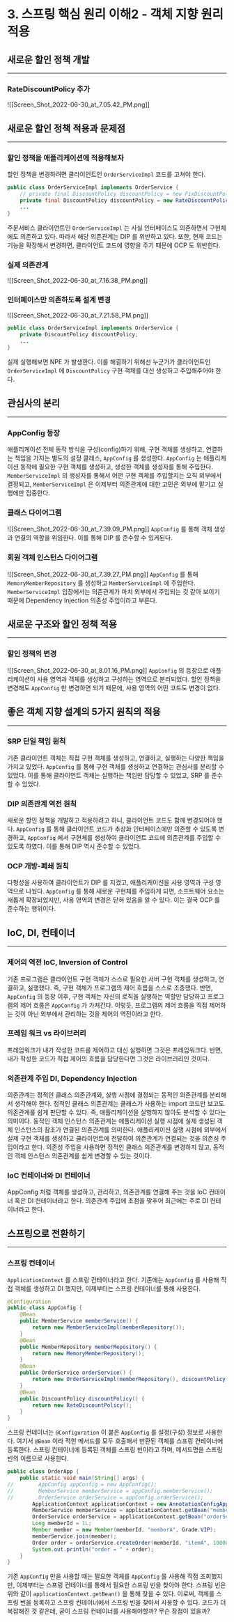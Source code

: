 # 3. 스프링 핵심 원리 이해2 - 객체 지향 원리 적용

## 새로운 할인 정책 개발
---
### RateDiscountPolicy 추가
![[Screen_Shot_2022-06-30_at_7.05.42_PM.png]]

## 새로운 할인 정책 적용과 문제점
---
### 할인 정책을 애플리케이션에 적용해보자
할인 정책을 변경하려면 클라이언트인 `OrderServiceImpl` 코드를 고쳐야 한다.
```java
public class OrderServiceImpl implements OrderService {
    // private final DiscountPolicy discountPolicy = new FixDiscountPolicy();
    private final DiscountPolicy discountPolicy = new RateDiscountPolicy();
    ...
}
```
주문서비스 클라이언트인 `OrderServiceImpl` 는 사실 인터페이스도 의존하면서 구현체에도 의존하고 있다. 따라서 해당 의존관계는 DIP 를 위반하고 있다.
또한, 현재 코드는 기능을 확장해서 변경하면, 클라이언트 코드에 영향을 주기 때문에 OCP 도 위반한다.

### 실제 의존관계
![[Screen_Shot_2022-06-30_at_7.16.38_PM.png]]

### 인터페이스만 의존하도록 설계 변경
![[Screen_Shot_2022-06-30_at_7.21.58_PM.png]]
```java
public class OrderServiceImpl implements OrderService {
    private DiscountPolicy discountPolicy;
    ...
}
```
실제 실행해보면 NPE 가 발생한다. 이를 해결하기 위해선 누군가가 클라이언트인 `OrderServiceImpl` 에 `DiscountPolicy` 구현 객체를 대신 생성하고 주입해주어야 한다.

## 관심사의 분리
---
### AppConfig 등장
애플리케이션 전체 동작 방식을 구성(config)하기 위해, 구현 객체를 생성하고, 연결하는 책임을 가지는 별도의 설정 클래스, `AppConfig` 를 생성한다. `AppConfig` 는 애플리케이션 동작에 필요한 구현 객체를 생성하고, 생성한 객체를 생성자를 통해 주입한다.
`MemberServiceImpl` 의 생성자를 통해서 어떤 구현 객체를 주입할지는 오직 외부에서 결정되고, `MemberServiceImpl` 은 이제부터 의존관계에 대한 고민은 외부에 맡기고 실행에만 집중한다.

### 클래스 다이어그램
![[Screen_Shot_2022-06-30_at_7.39.09_PM.png]]
`AppConfig` 를 통해 객체 생성과 연결의 역할을 위임한다. 이를 통해 DIP 를 준수할 수 있게된다.

### 회원 객체 인스턴스 다이어그램
![[Screen_Shot_2022-06-30_at_7.39.27_PM.png]]
`AppConfig` 를 통해 `MemoryMemberRepository` 를 생성하고 `MemberServiceImpl` 에 주입한다. `MemberServiceImpl` 입장에서는 의존관계가 마치 외부에서 주입되는 것 같아 보이기 때문에 Dependency Injection 의존성 주입이라고 부른다.

## 새로운 구조와 할인 정책 적용
---
### 할인 정책의 변경
![[Screen_Shot_2022-06-30_at_8.01.16_PM.png]]
`AppConfig` 의 등장으로 애플리케이션이 사용 영역과 객체를 생성하고 구성하는 영역으로 분리되었다.
할인 정책을 변경해도 `AppConfig` 만 변경하면 되기 때문에, 사용 영역의 어떤 코드도 변경이 없다.

## 좋은 객체 지향 설계의 5가지 원칙의 적용
---
### SRP 단일 책임 원칙
기존 클라이언트 객체는 직접 구현 객체를 생성하고, 연결하고, 실행하는 다양한 책임을 가지고 있었다.
`AppConfig` 를 통해 구현 객체를 생성하고 연결하는 관심사를 분리할 수 있었다.
이를 통해 클라이언트 객체는 실행하는 책임만 담당할 수 있었고, SRP 를 준수할 수 있었다.

### DIP 의존관계 역전 원칙
새로운 할인 정책을 개발하고 적용하려고 하니, 클라이언트 코드도 함께 변경되어야 했다.
`AppConfig` 를 통해 클라이언트 코드가 추상화 인터페이스에만 의존할 수 있도록 변경하고, `AppConfig` 에서 구현체를 생성하여 클라이언트 코드에 의존관계를 주입할 수 있도록 하였다.
이를 통해 DIP 역시 준수할 수 있었다.

### OCP 개방-폐쇄 원칙
다형성을 사용하여 클라이언트가 DIP 를 지켰고, 애플리케이션을 사용 영역과 구성 영역으로 나눴다.
`AppConfig` 를 통해 새로운 구현체를 주입하게 되면, 소프트웨어 요소는 새롭게 확장되었지만, 사용 영역의 변경은 닫혀 있음을 알 수 있다. 이는 결국 OCP 를 준수하는 행위이다.

## IoC, DI, 컨테이너
---
### 제어의 역전 IoC, Inversion of Control
기존 프로그램은 클라이언트 구현 객체가 스스로 필요한 서버 구현 객체를 생성하고, 연결하고, 실행했다.
즉, 구현 객체가 프로그램의 제어 흐름을 스스로 조종했다.
반면, `AppConfig` 의 등장 이후, 구현 객체는 자신의 로직을 실행하는 역할만 담당하고 프로그램의 제어 흐름은 `AppConfig` 가 가져간다.
이렇듯, 프로그램의 제어 흐름을 직접 제어하는 것이 아닌 외부에서 관리하는 것을 제어의 역전이라고 한다.

### 프레임 워크 vs 라이브러리
프레임워크가 내가 작성한 코드를 제어하고 대신 실행하면 그것은 프레임워크다.
반면, 내가 작성한 코드가 직접 제어의 흐름을 담당한다면 그것은 라이브러리인 것이다.

### 의존관계 주입 DI, Dependency Injection
의존관계는 정적인 클래스 의존관계와, 실행 시점에 결정되는 동적인 의존관계를 분리해서 생각해야 한다.
정적인 클래스 의존관계는 클래스가 사용하는 import 코드만 보고도 의존관계를 쉽게 판단할 수 있다.
즉, 애플리케이션을 실행하지 않아도 분석할 수 있다는 의미이다.
동적인 객체 인스턴스 의존관계는 애플리케이션 실행 시점에 실제 생성된 객체 인스턴스의 참조가 연결된 의존관계를 의미한다.
애플리케이션 실행 시점에 외부에서 실제 구현 객체를 생성하고 클라이언트에 전달하여 의존관계가 연결되는 것을 의존성 주입이라고 한다.
의존성 주입을 사용하면 정적인 클래스 의존관계를 변경하지 않고, 동적인 객체 인스턴스 의존관계를 쉽게 변경할 수 있는 것이다.

### IoC 컨테이너와 DI 컨테이너
AppConfig 처럼 객체를 생성하고, 관리하고, 의존관계를 연결해 주는 것을 IoC 컨테이너 혹은 DI 컨테이너라고 한다.
의존관계 주입에 초점을 맞추어 최근에는 주로 DI 컨테이너라고 한다.

## 스프링으로 전환하기
---
### 스프링 컨테이너
`ApplicationContext` 를 스프링 컨테이너라고 한다. 기존에는 `AppConfig` 를 사용해 직접 객체를 생성하고 DI 했지만, 이제부터는 스프링 컨테이너를 통해 사용한다.
```java
@Configuration
public class AppConfig {
    @Bean
    public MemberService memberService() {
        return new MemberServiceImpl(memberRepository());
    }
    @Bean
    public MemberRepository memberRepository() {
        return new MemoryMemberRepository();
    }
    @Bean
    public OrderService orderService() {
        return new OrderServiceImpl(memberRepository(), discountPolicy());
    }
    @Bean
    public DiscountPolicy discountPolicy() {
        return new RateDiscountPolicy();
    }
}
```
스프링 컨테이너는 `@Configuration` 이 붙은 `AppConfig` 를 설정(구성) 정보로 사용한다.
여기서 `@Bean` 이라 적힌 메서드를 모두 호출해서 반환된 객체를 스프링 컨테이너에 등록한다.
스프링 컨테이너에 등록된 객체를 스프링 빈이라고 하며, 메서드명을 스프링 빈의 이름으로 사용한다.
```java
public class OrderApp {
    public static void main(String[] args) {
//        AppConfig appConfig = new AppConfig();
//        MemberService memberService = appConfig.memberService();
//        OrderService orderService = appConfig.orderService();
        ApplicationContext applicationContext = new AnnotationConfigApplicationContext(AppConfig.class);
        MemberService memberService = applicationContext.getBean("memberService", MemberService.class);
        OrderService orderService = applicationContext.getBean("orderService", OrderService.class);
        Long memberId = 1L;
        Member member = new Member(memberId, "memberA", Grade.VIP);
        memberService.join(member);
        Order order = orderService.createOrder(memberId, "itemA", 10000);
        System.out.println("order = " + order);
    }
}
```
기존 `AppConfig` 만을 사용할 때는 필요한 객체를 `AppConfig` 를 사용해 직접 조회했지만, 이제부터는 스프링 컨테이너를 통해서 필요한 스프링 빈을 찾아야 한다.
스프링 빈은 위와 같이 `applicationContext.getBean()` 을 통해 찾을 수 있다.
이로써, 객체를 스프링 빈을 등록하고 스프링 컨테이너에서 스프링 빈을 찾아서 사용할 수 있다.
코드가 더 복잡해진 것 같은데, 굳이 스프링 컨테이너를 사용해야할까? 무슨 장점이 있을까?
